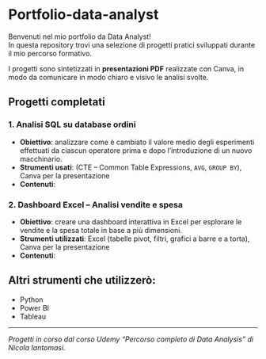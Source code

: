 # Portfolio-data-analyst
Benvenuti nel mio portfolio da Data Analyst!  
In questa repository trovi una selezione di progetti pratici sviluppati durante il mio percorso formativo.

I progetti sono sintetizzati in **presentazioni PDF** realizzate con Canva, in modo da comunicare in modo chiaro e visivo le analisi svolte.

## Progetti completati
### 1. Analisi SQL su database ordini
- **Obiettivo**: analizzare come è cambiato il valore medio degli esperimenti effettuati da ciascun operatore prima e dopo l’introduzione di un nuovo macchinario.
- **Strumenti usati**: (CTE – Common Table Expressions, `AVG`, `GROUP BY`), Canva per la presentazione
- **Contenuti**:

### 2. Dashboard Excel – Analisi vendite e spesa
- **Obiettivo**: creare una dashboard interattiva in Excel per esplorare le vendite e la spesa totale in base a più dimensioni.
- **Strumenti utilizzati**: Excel (tabelle pivot, filtri, grafici a barre e a torta), Canva per la presentazione
-  **Contenuti**:


## Altri strumenti che utilizzerò:
- Python
- Power BI
- Tableau

---

*Progetti in corso dal corso Udemy “Percorso completo di Data Analysis” di Nicola Iantomasi.*
